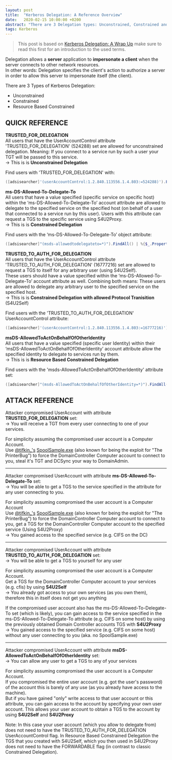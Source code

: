 ```yaml
---
layout: post
title:  "Kerberos Delegation: A Reference Overview"
date:   2020-02-15 10:00:00 +0200
abstract: "There are 3 Delegation types: Unconstrained, Constrained and Resources Based. This post is will list the attributes used to define these types and outline attack paths to abuse misplaced delegation settings"
tags: Kerberos
---
```


> This post is based on [Kerberos Delegation: A Wrap Up](http://localhost:4000/2020/02/10/KerberosDelegationAWrapUp.html) make sure to read this first for an introduction to the used terms. 

Delegation allows a **server** application to **impersonate a client** when the server connects to other network resources.<br>
In other words: Delegation specifies the client's action to authorize a server in order to allow this server to impersonate itself (the client). 

There are 3 Types of Kerberos Delegation:
- Unconstrained 
- Constrained
- Resource Based Constrained

## QUICK REFERENCE
**TRUSTED_FOR_DELEGATION**<br>
All users that have the UserAccountControl attribute 'TRUSTED_FOR_DELEGATION' (524288) set are  allowed for unconstrained delegation. Meaning: If you connect to a service run by such a user your TGT will be passed to this service.<br>
→ This is is **Unconstrained Delegation**

Find users with 'TRUSTED_FOR_DELEGATION' with:
```powershell
([adsisearcher]'(userAccountControl:1.2.840.113556.1.4.803:=524288)').FindAll()
```

**ms-DS-Allowed-To-Delegate-To**<br>
All users that have a value specified (specific service on specific host) within the ‘ms-DS-Allowed-To-Delegate-To’ account attribute are allowed to delegate to the specified service on the specified host (on behalf of a user that connected to a service run by this user). Users with this attribute can request a TGS to the specific service using S4U2Proxy.<br>
→ This is is **Constrained Delegation**

Find users with the ‘ms-DS-Allowed-To-Delegate-To’ object attribute:

```powershell
([adsisearcher]"(msds-allowedtodelegateto=*)").FindAll() | %{$_.Properties['msds-allowedtodelegateto']}
```

**TRUSTED_TO_AUTH_FOR_DELEGATION**<br>
All users that have the UserAccountControl attribute 'TRUSTED_TO_AUTH_FOR_DELEGATION' (16777216) set are allowed to request a TGS to itself for any arbitrary user (using S4U2Self).<br>
These users should have a value specified within the ‘ms-DS-Allowed-To-Delegate-To’ account attribute as well. Combining both means: These users are allowed to delegate any arbitrary user to the specified service on the specified host. <br>
→ This is is **Constrained Delegation with allowed Protocol Tranisition** (S4U2Self)

Find users with the 'TRUSTED_TO_AUTH_FOR_DELEGATION' UserAccountControl attribute:

```powershell
([adsisearcher]'(userAccountControl:1.2.840.113556.1.4.803:=16777216)').FindAll()
```

**msDS-AllowedToActOnBehalfOfOtherIdentity**<br>
All users that have a value specified (specific user Identity) within their ‘msDS-AllowedToActOnBehalfOfOtherIdentity’ account attribute allow the specified identity to delegate to services run by them.<br>
→ This is is **Resource Based Constrained Delegation**

Find users with the 'msds-AllowedToActOnBehalfOfOtherIdentity' attribute set:

```powershell
([adsisearcher]"(msds-AllowedToActOnBehalfOfOtherIdentity=*)").FindAll()
```

## ATTACK REFERENCE

Attacker compromised UserAccount with attribute **TRUSTED_FOR_DELEGATION** set:<br>
→ You will receive a TGT from every user connecting to one of your services.<br>

For simplicity assuming the compromised user account is a Computer Account.<br>
Use [@tifkin_'s](https://twitter.com/tifkin_) [SpoolSample.exe](https://github.com/leechristensen/SpoolSample) (also known for being the exploit for "The PrinterBug") to force the DomainController Computer account to connect to you, steal it's TGT and DCSync your way to DomainAdmin.
    
<hr>

Attacker compromised UserAccount with attribute **ms-DS-Allowed-To-Delegate-To** set:<br>
→ You will be able to get a TGS to the service specified in the attribute for any user connecting to you.<br>

For simplicity assuming compromised the user account is a Computer Account<br>
Use [@tifkin_'s](https://twitter.com/tifkin_) [SpoolSample.exe](https://github.com/leechristensen/SpoolSample) (also known for being the exploit for "The PrinterBug") to force the DomainController Computer account to connect to you, get a TGS for the DomainController Computer account to the specified service (Using S4U2Proxy)<br>
→ You gained access to the specified service (e.g. CIFS on the DC)

<hr>

Attacker compromised UserAccount with attribute **TRUSTED_TO_AUTH_FOR_DELEGATION** set:<br>
→ You will be able to get a TGS to yourself for any user<br>

For simplicity assuming compromised the user account is a Computer Account.<br>
Get a TGS for the DomainController Computer account to your services (e.g. cfis) by using **S4U2Self**<br>
→ You already got access to your own services (as you own them), therefore this in itself does not get you anything

If the compromised user account also has the ms-DS-Allowed-To-Delegate-To set (which is likely), you can gain access to the service specified in the ms-DS-Allowed-To-Delegate-To attribute (e.g. CIFS on some host) by using the previously obtained Domain Controller accounts TGS with **S4U2Proxy**<br>
→ You gained access to the specified service (e.g. CIFS on some host) without any user connecting to you (aka. no SpoolSample.exe)

<hr>
        
Attacker compromised UserAccount with attribute **msDS-AllowedToActOnBehalfOfOtherIdentity** set:<br>
→ You can allow any user to get a TGS to any of your services<br>

For simplicity assuming compromised the user account is a Computer Account.<br>
If you compromised the entire user account (e.g. got the user's password) of the account this is barely of any use (as you already have access to the machine).<br>
But if you have gained "only" write access to that user account or this attribute, you can gain access to the account by specifying your own user account. This allows your user account to obtain a TGS to the account by using **S4U2Self** and **S4U2Proxy**<br>

Note: In this case your user account (which you allow to delegate from) does not need to have the TRUSTED_TO_AUTH_FOR_DELEGATION UserAccountControl flag. In Resource Based Constrained Delegation the TGS that you created with S4U2Self, which you then used in S4U2Proxy does not need to have the FORWARDABLE flag (in contrast to classic Constrained Delegation).